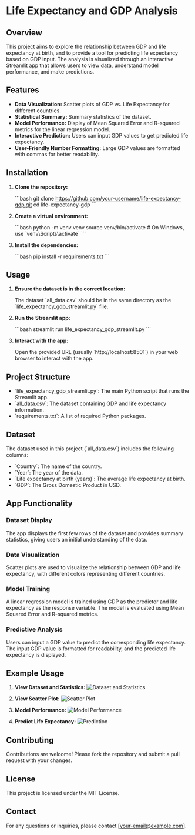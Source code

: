 
# Life Expectancy and GDP Analysis

## Overview

This project aims to explore the relationship between GDP and life expectancy at birth, and to provide a tool for predicting life expectancy based on GDP input. The analysis is visualized through an interactive Streamlit app that allows users to view data, understand model performance, and make predictions.

## Features

- **Data Visualization:** Scatter plots of GDP vs. Life Expectancy for different countries.
- **Statistical Summary:** Summary statistics of the dataset.
- **Model Performance:** Display of Mean Squared Error and R-squared metrics for the linear regression model.
- **Interactive Prediction:** Users can input GDP values to get predicted life expectancy.
- **User-Friendly Number Formatting:** Large GDP values are formatted with commas for better readability.

## Installation

1. **Clone the repository:**

   \`\`\`bash
   git clone https://github.com/your-username/life-expectancy-gdp.git
   cd life-expectancy-gdp
   \`\`\`

2. **Create a virtual environment:**

   \`\`\`bash
   python -m venv venv
   source venv/bin/activate   # On Windows, use \`venv\Scripts\activate\`
   \`\`\`

3. **Install the dependencies:**

   \`\`\`bash
   pip install -r requirements.txt
   \`\`\`

## Usage

1. **Ensure the dataset is in the correct location:**

   The dataset \`all_data.csv\` should be in the same directory as the \`life_expectancy_gdp_streamlit.py\` file.

2. **Run the Streamlit app:**

   \`\`\`bash
   streamlit run life_expectancy_gdp_streamlit.py
   \`\`\`

3. **Interact with the app:**

   Open the provided URL (usually \`http://localhost:8501\`) in your web browser to interact with the app.

## Project Structure

- \`life_expectancy_gdp_streamlit.py\`: The main Python script that runs the Streamlit app.
- \`all_data.csv\`: The dataset containing GDP and life expectancy information.
- \`requirements.txt\`: A list of required Python packages.

## Dataset

The dataset used in this project (\`all_data.csv\`) includes the following columns:

- \`Country\`: The name of the country.
- \`Year\`: The year of the data.
- \`Life expectancy at birth (years)\`: The average life expectancy at birth.
- \`GDP\`: The Gross Domestic Product in USD.

## App Functionality

### Dataset Display

The app displays the first few rows of the dataset and provides summary statistics, giving users an initial understanding of the data.

### Data Visualization

Scatter plots are used to visualize the relationship between GDP and life expectancy, with different colors representing different countries.

### Model Training

A linear regression model is trained using GDP as the predictor and life expectancy as the response variable. The model is evaluated using Mean Squared Error and R-squared metrics.

### Predictive Analysis

Users can input a GDP value to predict the corresponding life expectancy. The input GDP value is formatted for readability, and the predicted life expectancy is displayed.

## Example Usage

1. **View Dataset and Statistics:**
   ![Dataset and Statistics](screenshot_dataset_statistics.png)

2. **View Scatter Plot:**
   ![Scatter Plot](screenshot_scatter_plot.png)

3. **Model Performance:**
   ![Model Performance](screenshot_model_performance.png)

4. **Predict Life Expectancy:**
   ![Prediction](screenshot_prediction.png)

## Contributing

Contributions are welcome! Please fork the repository and submit a pull request with your changes.

## License

This project is licensed under the MIT License.

## Contact

For any questions or inquiries, please contact [your-email@example.com].
